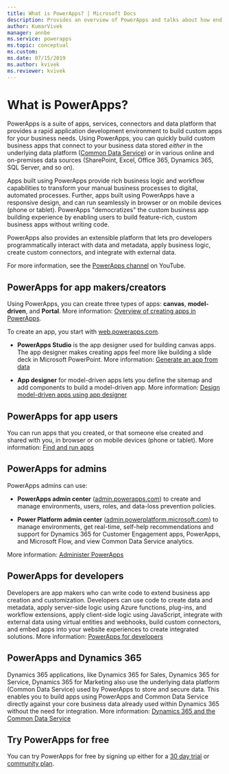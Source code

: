 ```yaml
---
title: What is PowerApps? | Microsoft Docs
description: Provides an overview of PowerApps and talks about how end users, app makers, admins, and pro developers can use PowerApps.
author: KumarVivek
manager: annbe
ms.service: powerapps
ms.topic: conceptual
ms.custom: 
ms.date: 07/15/2019
ms.author: kvivek
ms.reviewer: kvivek
---
```

# What is PowerApps?

PowerApps is a suite of apps, services, connectors and data platform that provides a rapid application development environment to build custom apps for your business needs. Using PowerApps, you can quickly build custom business apps that connect to your business data stored *either* in the underlying data platform ([Common Data Service](/powerapps/maker/common-data-service/data-platform-intro)) *or* in various online and on-premises data sources (SharePoint, Excel, Office 365, Dynamics 365, SQL Server, and so on). 

Apps built using PowerApps provide rich business logic and workflow capabilities to transform your manual business processes to digital, automated processes. Further, apps built using PowerApps have a responsive design, and can run seamlessly in browser or on mobile devices (phone or tablet). PowerApps "democratizes" the custom business app building experience by enabling users to build feature-rich, custom business apps without writing code.

PowerApps also provides an extensible platform that lets pro developers programmatically interact with data and metadata, apply business logic, create custom connectors, and integrate with external data.

For more information, see the [PowerApps channel](https://www.youtube.com/channel/UCGfWR2ekfRFckLjev6eQYLg) on YouTube.

## PowerApps for app makers/creators

Using PowerApps, you can create three types of apps: **canvas**, **model-driven**, and **Portal**. More information: [Overview of creating apps in PowerApps](maker/index.md).

To create an app, you start with [web.powerapps.com](https://web.powerapps.com).

- **PowerApps Studio** is the app designer used for building canvas apps. The app designer makes creating apps feel more like building a slide deck in Microsoft PowerPoint. More information: [Generate an app from data](/powerapps/maker/canvas-apps/data-platform-create-app)  

- **App designer** for model-driven apps lets you define the sitemap and add components to build a model-driven app. More information: [Design model-driven apps using app designer](maker/model-driven-apps/design-custom-business-apps-using-app-designer.md)

## PowerApps for app users

You can run apps that you created, or that someone else created and shared with you, in browser or on mobile devices (phone or tablet). More information: [Find and run apps](user/index.md)

## PowerApps for admins

PowerApps admins can use:

- **PowerApps admin center** ([admin.powerapps.com](https://admin.powerapps.com)) to create and manage environments, users, roles, and data-loss prevention policies. 

- **Power Platform admin center** ([admin.powerplatform.microsoft.com](https://admin.powerplatform.microsoft.com)) to manage environments, get real-time, self-help recommendations and support for Dynamics 365 for Customer Engagement apps, PowerApps, and Microsoft Flow, and view Common Data Service analytics. 

More information: [Administer PowerApps](/power-platform/admin/admin-guide)

## PowerApps for developers

Developers are app makers who can write code to extend business app creation and customization. Developers can use code to create data and metadata, apply server-side logic using Azure functions, plug-ins, and workflow extensions, apply client-side logic using JavaScript, integrate with external data using virtual entities and webhooks, build custom connectors, and embed apps into your website experiences to create integrated solutions. More information: [PowerApps for developers](/powerapps/#pivot=home&panel=developer)

## PowerApps and Dynamics 365

Dynamics 365 applications, like Dynamics 365 for Sales, Dynamics 365 for Service, Dynamics 365 for Marketing also use the underlying data platform (Common Data Service) used by PowerApps to store and secure data. This enables you to build apps using PowerApps and Common Data Service directly against your core business data already used within Dynamics 365 without the need for integration. More information: [Dynamics 365 and the Common Data Service](maker/common-data-service/data-platform-intro.md#dynamics-365-and-the-common-data-service)

## Try PowerApps for free

You can try PowerApps for free by signing up either for a [30 day trial](maker/signup-for-powerapps.md) or [community plan](maker/dev-community-plan.md).
